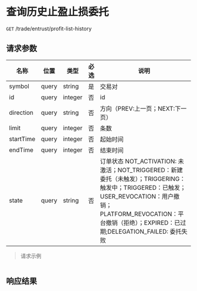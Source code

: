 # 查询历史止盈止损委托

`GET` /trade/entrust/profit-list-history

## 请求参数

| 名称        | 位置    | 类型      | 必选 | 说明                                                                                                                                                                  |
|-----------|-------|---------|----|---------------------------------------------------------------------------------------------------------------------------------------------------------------------|
| symbol    | query | string  | 是  | 交易对                                                                                                                                                                 |
| id        | query | integer | 否  | id                                                                                                                                                                  |
| direction | query | string  | 否  | 方向（PREV:上一页；NEXT:下一页）                                                                                                                                               |
| limit     | query | integer | 否  | 条数                                                                                                                                                                  |
| startTime | query | integer | 否  | 起始时间                                                                                                                                                                |
| endTime   | query | integer | 否  | 结束时间                                                                                                                                                                |
| state     | query | string  | 否  | 订单状态 NOT_ACTIVATION: 未激活；NOT_TRIGGERED：新建委托（未触发）；TRIGGERING：触发中；TRIGGERED：已触发；USER_REVOCATION：用户撤销；PLATFORM_REVOCATION：平台撤销（拒绝）；EXPIRED：已过期;DELEGATION_FAILED: 委托失败 |

> 请求示例

```shell

```

## 响应结果

```json

```

